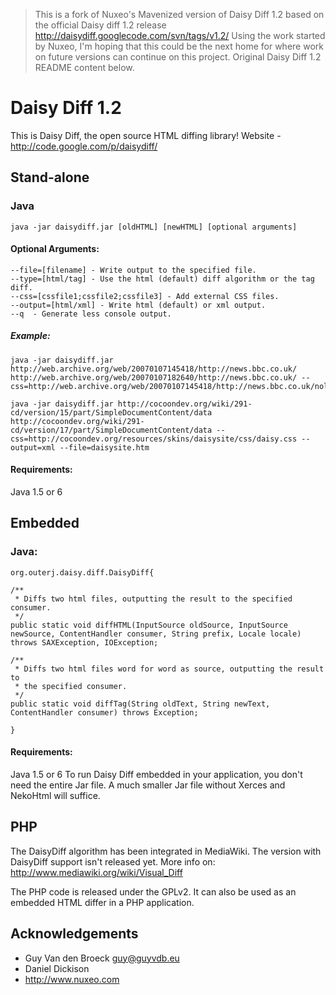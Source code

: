 > This is a fork of Nuxeo's Mavenized version of Daisy Diff 1.2 based on the 
> official Daisy diff 1.2 release http://daisydiff.googlecode.com/svn/tags/v1.2/
> Using the work started by Nuxeo, I'm hoping that this could be the next
> home for where work on future versions can continue on this project.
> Original Daisy Diff 1.2 README content below.

# Daisy Diff 1.2

This is Daisy Diff, the open source HTML diffing library!
Website - http://code.google.com/p/daisydiff/

## Stand-alone

### Java

```
java -jar daisydiff.jar [oldHTML] [newHTML] [optional arguments]
```

#### Optional Arguments:
```
--file=[filename] - Write output to the specified file.
--type=[html/tag] - Use the html (default) diff algorithm or the tag diff.
--css=[cssfile1;cssfile2;cssfile3] - Add external CSS files.
--output=[html/xml] - Write html (default) or xml output.
--q  - Generate less console output.
```

##### Example:
```
java -jar daisydiff.jar http://web.archive.org/web/20070107145418/http://news.bbc.co.uk/ http://web.archive.org/web/20070107182640/http://news.bbc.co.uk/ --css=http://web.archive.org/web/20070107145418/http://news.bbc.co.uk/nol/shared/css/news_r5.css

java -jar daisydiff.jar http://cocoondev.org/wiki/291-cd/version/15/part/SimpleDocumentContent/data http://cocoondev.org/wiki/291-cd/version/17/part/SimpleDocumentContent/data --css=http://cocoondev.org/resources/skins/daisysite/css/daisy.css --output=xml --file=daisysite.htm
```

#### Requirements:
Java 1.5 or 6

## Embedded

### Java:
```
org.outerj.daisy.diff.DaisyDiff{

/**
 * Diffs two html files, outputting the result to the specified consumer.
 */
public static void diffHTML(InputSource oldSource, InputSource newSource, ContentHandler consumer, String prefix, Locale locale) throws SAXException, IOException;

/**
 * Diffs two html files word for word as source, outputting the result to
 * the specified consumer.
 */            
public static void diffTag(String oldText, String newText, ContentHandler consumer) throws Exception;

}
```

#### Requirements:
Java 1.5 or 6
To run Daisy Diff embedded in your application, you don't need the entire Jar file. A much smaller Jar file without Xerces and NekoHtml will suffice.

## PHP

The DaisyDiff algorithm has been integrated in MediaWiki. The version with DaisyDiff support isn't released yet.
More info on: http://www.mediawiki.org/wiki/Visual_Diff

The PHP code is released under the GPLv2. It can also be used as an embedded HTML differ in a PHP application.

## Acknowledgements

- Guy Van den Broeck <guy@guyvdb.eu>
- Daniel Dickison
- http://www.nuxeo.com
